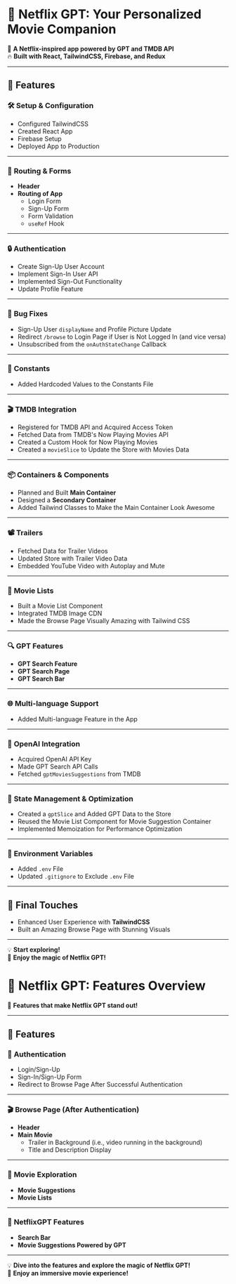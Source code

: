 # 🎥 Netflix GPT: Your Personalized Movie Companion  

🚀 **A Netflix-inspired app powered by GPT and TMDB API**  
🔥 **Built with React, TailwindCSS, Firebase, and Redux**

---

## 🌟 Features  

### 🛠️ **Setup & Configuration**  
- Configured TailwindCSS  
- Created React App  
- Firebase Setup  
- Deployed App to Production  

---

### 📑 **Routing & Forms**  
- **Header**  
- **Routing of App**  
  - Login Form  
  - Sign-Up Form  
  - Form Validation  
  - `useRef` Hook  

---

### 🔒 **Authentication**  
- Create Sign-Up User Account  
- Implement Sign-In User API  
- Implemented Sign-Out Functionality  
- Update Profile Feature  

---

### 🐛 **Bug Fixes**  
- Sign-Up User `displayName` and Profile Picture Update  
- Redirect `/browse` to Login Page if User is Not Logged In (and vice versa)  
- Unsubscribed from the `onAuthStateChange` Callback  

---

### 📜 **Constants**  
- Added Hardcoded Values to the Constants File  

---

### 🎬 **TMDB Integration**  
- Registered for TMDB API and Acquired Access Token  
- Fetched Data from TMDB's Now Playing Movies API  
- Created a Custom Hook for Now Playing Movies  
- Created a `movieSlice` to Update the Store with Movies Data  

---

### 📦 **Containers & Components**  
- Planned and Built **Main Container**  
- Designed a **Secondary Container**  
- Added Tailwind Classes to Make the Main Container Look Awesome  

---

### 📽️ **Trailers**  
- Fetched Data for Trailer Videos  
- Updated Store with Trailer Video Data  
- Embedded YouTube Video with Autoplay and Mute  

---

### 🍿 **Movie Lists**  
- Built a Movie List Component  
- Integrated TMDB Image CDN  
- Made the Browse Page Visually Amazing with Tailwind CSS  

---

### 🔍 **GPT Features**  
- **GPT Search Feature**  
- **GPT Search Page**  
- **GPT Search Bar**  

---

### 🌐 **Multi-language Support**  
- Added Multi-language Feature in the App  

---

### 🤖 **OpenAI Integration**  
- Acquired OpenAI API Key  
- Made GPT Search API Calls  
- Fetched `gptMoviesSuggestions` from TMDB  

---

### 🧠 **State Management & Optimization**  
- Created a `gptSlice` and Added GPT Data to the Store  
- Reused the Movie List Component for Movie Suggestion Container  
- Implemented Memoization for Performance Optimization  

---

### 📂 **Environment Variables**  
- Added `.env` File  
- Updated `.gitignore` to Exclude `.env` File  

---

## 🌈 **Final Touches**  
- Enhanced User Experience with **TailwindCSS**  
- Built an Amazing Browse Page with Stunning Visuals  

---

💡 **Start exploring!**  
🙌 **Enjoy the magic of Netflix GPT!**


# 🎥 Netflix GPT: Features Overview  

🚀 **Features that make Netflix GPT stand out!**

---

## 🌟 Features  

### 🔐 **Authentication**  
- Login/Sign-Up  
- Sign-In/Sign-Up Form  
- Redirect to Browse Page After Successful Authentication  

---

### 🎬 **Browse Page (After Authentication)**  
- **Header**  
- **Main Movie**  
  - Trailer in Background (i.e., video running in the background)  
  - Title and Description Display  

---

### 🍿 **Movie Exploration**  
- **Movie Suggestions**  
- **Movie Lists**  

---

### 🤖 **NetflixGPT Features**  
- **Search Bar**  
- **Movie Suggestions Powered by GPT**  

---

💡 **Dive into the features and explore the magic of Netflix GPT!**  
🙌 **Enjoy an immersive movie experience!**





